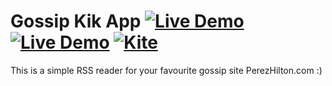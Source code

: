 # Gossip Kik App [![Live Demo](https://usekite.com/live-demo-button.png)](https://usekite.com/deploy) [![Live Demo](https://usekite.com/live-demo-button.png)](https://localhost/deploy)  [![Kite](https://usekite.com/live-demo-button.png)](https://usekite.com/deploy)

This is a simple RSS reader for your favourite gossip site PerezHilton.com :) 
